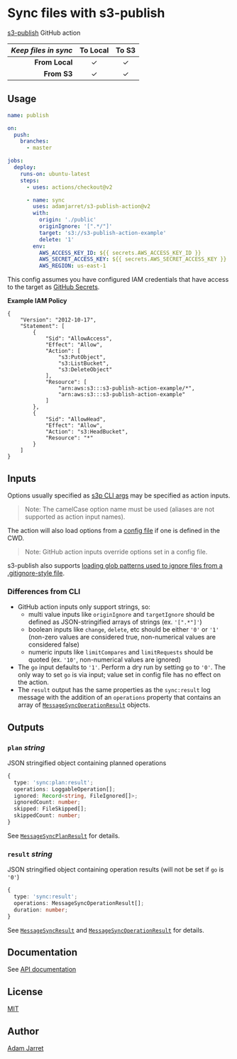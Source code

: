 # Sync files with s3-publish

[s3-publish](https://adamjarret.github.io/s3-publish) GitHub action

| _Keep files in sync_ | **To Local** | **To S3** |
| -------------------: | :----------: | :-------: |
|       **From Local** |   &#10003;   | &#10003;  |
|          **From S3** |   &#10003;   | &#10003;  |

## Usage

```yaml
name: publish

on:
  push:
    branches:
      - master

jobs:
  deploy:
    runs-on: ubuntu-latest
    steps:
      - uses: actions/checkout@v2

      - name: sync
        uses: adamjarret/s3-publish-action@v2
        with:
          origin: './public'
          originIgnore: '[".*/"]'
          target: 's3://s3-publish-action-example'
          delete: '1'
        env:
          AWS_ACCESS_KEY_ID: ${{ secrets.AWS_ACCESS_KEY_ID }}
          AWS_SECRET_ACCESS_KEY: ${{ secrets.AWS_SECRET_ACCESS_KEY }}
          AWS_REGION: us-east-1
```

This config assumes you have configured IAM credentials that have access to the target as [GitHub Secrets](https://docs.github.com/en/actions/configuring-and-managing-workflows/creating-and-storing-encrypted-secrets).

__Example IAM Policy__
```
{
    "Version": "2012-10-17",
    "Statement": [
        {
            "Sid": "AllowAccess",
            "Effect": "Allow",
            "Action": [
                "s3:PutObject",
                "s3:ListBucket",
                "s3:DeleteObject"
            ],
            "Resource": [
                "arn:aws:s3:::s3-publish-action-example/*",
                "arn:aws:s3:::s3-publish-action-example"
            ]
        },
        {
            "Sid": "AllowHead",
            "Effect": "Allow",
            "Action": "s3:HeadBucket",
            "Resource": "*"
        }
    ]
}
```

## Inputs

Options usually specified as [s3p CLI args](https://adamjarret.github.io/s3-publish/interfaces/_s3_publish_cli.args.html) may be specified as action inputs.

> Note: The camelCase option name must be used (aliases are not supported as action input names).

The action will also load options from a [config file](https://adamjarret.github.io/s3-publish/interfaces/_s3_publish_cli.configfile.html) if one is defined in the CWD.

> Note: GitHub action inputs override options set in a config file.

s3-publish also supports [loading glob patterns used to ignore files from a .gitignore-style file](https://adamjarret.github.io/s3-publish/pages/guides/ignore.html).

### Differences from CLI

- GitHub action inputs only support strings, so:
  - multi value inputs like `originIgnore` and `targetIgnore` should be defined as JSON-stringified arrays of strings (ex. `'[".*"]'`)
  - boolean inputs like `change`, `delete`, etc should be either `'0'` or `'1'` (non-zero values are considered true, non-numerical values are considered false)
  - numeric inputs like `limitCompares` and `limitRequests` should be quoted (ex. `'10'`, non-numerical values are ignored)
- The `go` input defaults to `'1'`. Perform a dry run by setting `go` to `'0'`. The only way to set `go` is via input; value set in config file has no effect on the action.
- The `result` output has the same properties as the `sync:result` log message with the addition of an `operations` property that contains an array of [`MessageSyncOperationResult`](https://adamjarret.github.io/s3-publish/modules/_s3_publish_loggers.html#messagesyncoperationresult) objects.

## Outputs

### `plan` _string_

JSON stringified object containing planned operations

```ts
{
  type: 'sync:plan:result';
  operations: LoggableOperation[];
  ignored: Record<string, FileIgnored[]>;
  ignoredCount: number;
  skipped: FileSkipped[];
  skippedCount: number;
}
```

See [`MessageSyncPlanResult`](https://adamjarret.github.io/s3-publish/modules/_s3_publish_loggers.html#messagesyncplanresult) for details.

### `result` _string_

JSON stringified object containing operation results (will not be set if `go` is `'0'`)

```ts
{
  type: 'sync:result';
  operations: MessageSyncOperationResult[];
  duration: number;
}
```

See [`MessageSyncResult`](https://adamjarret.github.io/s3-publish/modules/_s3_publish_loggers.html#messagesyncresult) and [`MessageSyncOperationResult`](https://adamjarret.github.io/s3-publish/modules/_s3_publish_loggers.html#messagesyncoperationresult) for details.

## Documentation

See [API documentation](https://adamjarret.github.io/s3-publish/globals.html)

## License

[MIT](https://github.com/adamjarret/s3-publish/tree/master/LICENSE.txt)

## Author

[Adam Jarret](https://atj.me)
